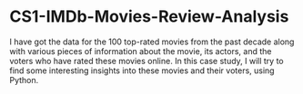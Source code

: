 # CS1-IMDb-Movies-Review-Analysis
I have got the data for the 100 top-rated movies from the past decade along with various pieces of information about the movie, its actors, and the voters who have rated these movies online. In this case study, I will try to find some interesting insights into these movies and their voters, using Python.

